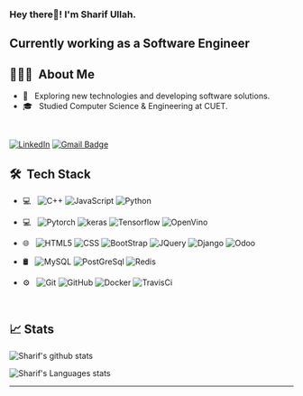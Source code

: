 

<h3> Hey there👋! I'm Sharif Ullah.</h2>
<h2> Currently working as a Software Engineer </h2>

## 👨🏻‍💻 &nbsp;About Me 

- 🤔 &nbsp; Exploring new technologies and developing software solutions.
- 🎓 &nbsp; Studied Computer Science & Engineering at CUET.


<br>

[![LinkedIn](https://img.shields.io/badge/-Sharif%20Ullah-blue?style=plastic&logo=linkedin&logoColor=white&link=https://www.linkedin.com/in/sharif-ullah-781414139/)](https://www.linkedin.com/in/sharif-ullah-781414139/)
[![Gmail Badge](https://img.shields.io/badge/-md.sharif.ullah.forhad@gmail.com-c14438?style=flat-square&logo=Gmail&logoColor=white&link=mailto:prajadhav1243@gmail.com)](mailto:md.sharif.ullah.forhad@gmail.com)



## 🛠 &nbsp;Tech Stack

- 💻 &nbsp;
  ![C++](https://img.shields.io/badge/-C++-333333?style=flat&logo=C%2B%2B&logoColor=00599C)
  ![JavaScript](https://img.shields.io/badge/-JavaScript-333333?style=flat&logo=javascript)
  ![Python](https://img.shields.io/badge/-Python-333333?style=flat&logo=python)
- 💻 &nbsp;
    ![Pytorch](https://img.shields.io/badge/-Pytorch-333333?style=flat&logo=Pytorch)
    ![keras](https://img.shields.io/badge/-Keras-333333?style=flat&logo=Keras)
    ![Tensorflow](https://img.shields.io/badge/-Tensorflow-333333?style=flat&logo=Tensorflow)
    ![OpenVino](https://img.shields.io/badge/-OpenVino-333333?style=flat&logo=OpenVino)
  
- 🌐 &nbsp;
  ![HTML5](https://img.shields.io/badge/-HTML5-333333?style=flat&logo=HTML5)
  ![CSS](https://img.shields.io/badge/-CSS-333333?style=flat&logo=CSS3&logoColor=1572B6)
  ![BootStrap](https://img.shields.io/badge/-BootStrap-333333?style=flat&logo=bootstrap&logoColor=1572B6)
  ![JQuery](https://img.shields.io/badge/-JQuery-333333?style=flat&logo=jquery)
  ![Django](https://img.shields.io/badge/-Django-333333?style=flat&logo=django)
  ![Odoo](https://img.shields.io/badge/-Odoo-333333?style=flat&logo=Odoo)
- 🛢 &nbsp;
  ![MySQL](https://img.shields.io/badge/-MySQL-333333?style=flat&logo=mysql)
  ![PostGreSql](https://img.shields.io/badge/-MySQL-333333?style=flat&logo=postgresql)
  ![Redis](https://img.shields.io/badge/-MySQL-333333?style=flat&logo=redis)

 
- ⚙️ &nbsp;
  ![Git](https://img.shields.io/badge/-Git-333333?style=flat&logo=git)
  ![GitHub](https://img.shields.io/badge/-GitHub-333333?style=flat&logo=github)
  ![Docker](https://img.shields.io/badge/-Docker-333333?style=flat&logo=Docker)
  ![TravisCi](https://img.shields.io/badge/-TravisCi-333333?style=flat&logo=TravisCi)


  

<br/>

## 📈 Stats

![Sharif's github stats](https://github-readme-stats.vercel.app/api?username=forhadsidhu&hide=["issues"]&show_icons=true&line_height=30)

![Sharif's Languages stats](https://github-readme-stats.vercel.app/api/top-langs/?username=forhadsidhu&theme=buefy&layout=compact&langs_count=10)

----




